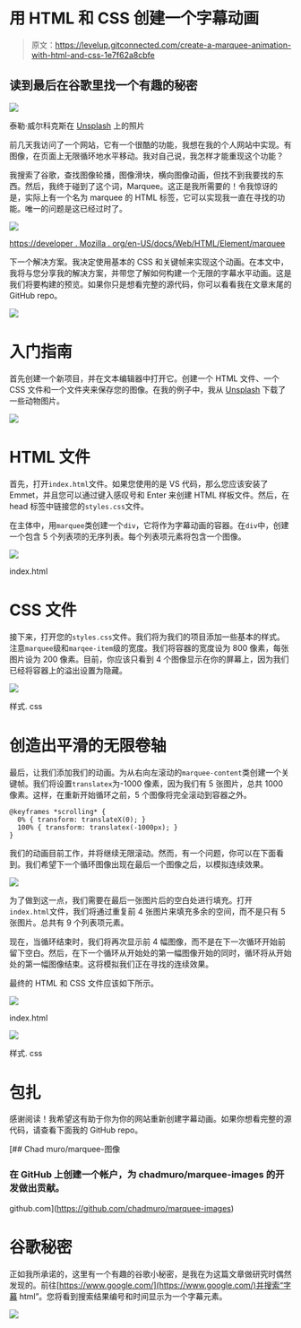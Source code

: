 # 用 HTML 和 CSS 创建一个字幕动画

> 原文：<https://levelup.gitconnected.com/create-a-marquee-animation-with-html-and-css-1e7f62a8cbfe>

## 读到最后在谷歌里找一个有趣的秘密

![](img/e0fa2a8b287754f15e508d7967271ef2.png)

泰勒·威尔科克斯在 [Unsplash](https://unsplash.com?utm_source=medium&utm_medium=referral) 上的照片

前几天我访问了一个网站，它有一个很酷的功能，我想在我的个人网站中实现。有图像，在页面上无限循环地水平移动。我对自己说，我怎样才能重现这个功能？

我搜索了谷歌，查找图像轮播，图像滑块，横向图像动画，但找不到我要找的东西。然后，我终于碰到了这个词，Marquee。这正是我所需要的！令我惊讶的是，实际上有一个名为 marquee 的 HTML 标签，它可以实现我一直在寻找的功能。唯一的问题是这已经过时了。

![](img/4e17a34a628ef0442681cda50011e163.png)

[https://developer . Mozilla . org/en-US/docs/Web/HTML/Element/marquee](https://developer.mozilla.org/en-US/docs/Web/HTML/Element/marquee)

下一个解决方案。我决定使用基本的 CSS 和关键帧来实现这个动画。在本文中，我将与您分享我的解决方案，并带您了解如何构建一个无限的字幕水平动画。这是我们将要构建的预览。如果你只是想看完整的源代码，你可以看看我在文章末尾的 GitHub repo。

![](img/23aa402d6cef93d3a2bd4a0296127004.png)

# 入门指南

首先创建一个新项目，并在文本编辑器中打开它。创建一个 HTML 文件、一个 CSS 文件和一个文件夹来保存您的图像。在我的例子中，我从 [Unsplash](https://unsplash.com/) 下载了一些动物图片。

![](img/47fbcd2b8f91915e8e406d1370b366ae.png)

# HTML 文件

首先，打开`index.html`文件。如果您使用的是 VS 代码，那么您应该安装了 Emmet，并且您可以通过键入感叹号和 Enter 来创建 HTML 样板文件。然后，在 head 标签中链接您的`styles.css`文件。

在主体中，用`marquee`类创建一个`div`，它将作为字幕动画的容器。在`div`中，创建一个包含 5 个列表项的无序列表。每个列表项元素将包含一个图像。

![](img/aacf7e45f9cefa16bb77dc349b93478a.png)

index.html

# CSS 文件

接下来，打开您的`styles.css`文件。我们将为我们的项目添加一些基本的样式。注意`marquee`级和`marqee-item`级的宽度。我们将容器的宽度设为 800 像素，每张图片设为 200 像素。目前，你应该只看到 4 个图像显示在你的屏幕上，因为我们已经将容器上的溢出设置为隐藏。

![](img/b7c6dc9ff1e549caa1ab9efa59f7ede5.png)

样式. css

# 创造出平滑的无限卷轴

最后，让我们添加我们的动画。为从右向左滚动的`marquee-content`类创建一个关键帧。我们将设置`translatex`为-1000 像素，因为我们有 5 张图片，总共 1000 像素。这样，在重新开始循环之前，5 个图像将完全滚动到容器之外。

```
@keyframes *scrolling* {
  0% { transform: translateX(0); }
  100% { transform: translatex(-1000px); }
}
```

我们的动画目前工作，并将继续无限滚动。然而，有一个问题，你可以在下面看到。我们希望下一个循环图像出现在最后一个图像之后，以模拟连续效果。

![](img/6be96545ae4f03227535e985205303f1.png)

为了做到这一点，我们需要在最后一张图片后的空白处进行填充。打开`index.html`文件，我们将通过重复前 4 张图片来填充多余的空间，而不是只有 5 张图片。总共有 9 个列表项元素。

现在，当循环结束时，我们将再次显示前 4 幅图像，而不是在下一次循环开始前留下空白。然后，在下一个循环从开始处的第一幅图像开始的同时，循环将从开始处的第一幅图像结束。这将模拟我们正在寻找的连续效果。

最终的 HTML 和 CSS 文件应该如下所示。

![](img/b5062dc3fb950fe349f825ed00190ce6.png)

index.html

![](img/d2d7cfe3037badee3b36ccf9987d3176.png)

样式. css

# 包扎

感谢阅读！我希望这有助于你为你的网站重新创建字幕动画。如果你想看完整的源代码，请查看下面我的 GitHub repo。

[](https://github.com/chadmuro/marquee-images) [## Chad muro/marquee-图像

### 在 GitHub 上创建一个帐户，为 chadmuro/marquee-images 的开发做出贡献。

github.com](https://github.com/chadmuro/marquee-images) 

# 谷歌秘密

正如我所承诺的，这里有一个有趣的谷歌小秘密，是我在为这篇文章做研究时偶然发现的。前往[https://www.google.com/](https://www.google.com/)并搜索“字幕 html”。您将看到搜索结果编号和时间显示为一个字幕元素。

![](img/64fe008e5dd32f13904ad659ebe8ff6c.png)